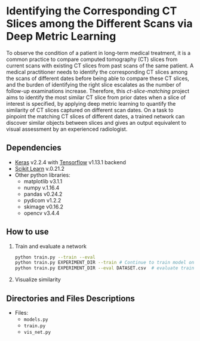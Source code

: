 # Identifying the Corresponding CT Slices among the Different Scans via Deep Metric Learning
To observe the condition of a patient in long-term medical treatment, it is a common practice to compare computed tomography (CT) slices from current scans with existing CT slices from past scans of the same patient. A medical practitioner needs to identify the corresponding CT slices among the scans of different dates before being
able to compare these CT slices, and the burden of identifying the right slice escalates as the number of follow-up examinations increase. Therefore, this *ct-slice-matching* project aims to identify the most similar CT slice from prior dates when a slice of interest is specified, by applying deep metric learning to quantify the
similarity of CT slices captured on different scan dates. On a task to pinpoint
the matching CT slices of different dates, a trained network can discover similar objects between slices and gives an output equivalent to visual assessment by an experienced radiologist.

## Dependencies
* [Keras]() v2.2.4 with [Tensorflow]() v1.13.1 backend
* [Scikit Learn]() v.0.21.2
* Other python libraries:
  - matplotlib v3.1.1
  - numpy v.1.16.4
  - pandas v0.24.2
  - pydicom v1.2.2
  - skimage v0.16.2
  - opencv v3.4.4

## How to use
1. Train and evaluate a network
   ```sh
   python train.py --train --eval
   python train.py EXPERIMENT_DIR --train # Continue to train model on EXPERIMENT_DIR or name the directory of the resulting model as EXPERIMENT_DIR if it does not exist
   python train.py EXPERIMENT_DIR --eval DATASET.csv  # evaluate trained model on EXPERIMENT_DIR using dataset from DATASET.csv
   ```
2. Visualize similarity

## Directories and Files Descriptions
* Files:
  - `models.py`
  - `train.py`
  - `vis_net.py`
